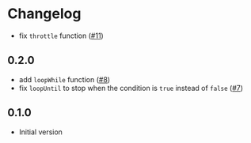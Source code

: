 # Changelog

- fix `throttle` function ([#11](https://github.com/Aceworks-Studio/roblox-utils/pull/11))

## 0.2.0

- add `loopWhile` function ([#8](https://github.com/Aceworks-Studio/roblox-utils/pull/8))
- fix `loopUntil` to stop when the condition is `true` instead of `false` ([#7](https://github.com/Aceworks-Studio/roblox-utils/pull/7))

## 0.1.0

- Initial version
